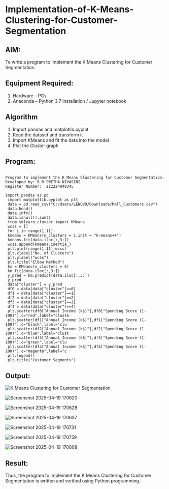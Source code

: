 # Implementation-of-K-Means-Clustering-for-Customer-Segmentation

## AIM:
To write a program to implement the K Means Clustering for Customer Segmentation.

## Equipment Required:
1. Hardware – PCs
2. Anaconda – Python 3.7 Installation / Jupyter notebook

## Algorithm
1. Import pandas and matplotlib.pyplot
2. Read the dataset and transform it
3. Import KMeans and fit the data into the model
4. Plot the Cluster graph

## Program:
```

Program to implement the K Means Clustering for Customer Segmentation.
Developed by: B R SWETHA NIVASINI
Register Number:  212224040345

```

```
import pandas as pd
 import matplotlib.pyplot as plt
 data = pd.read_csv("C:/Users/LENOVO/Downloads/Mall_Customers.csv")
 data.head()
 data.info()
 data.isnull().sum()
 from sklearn.cluster import KMeans
 wcss = [] 
 for i in range(1,11):
 kmeans = KMeans(n_clusters = i,init = "k-means++")
 kmeans.fit(data.iloc[:,3:])
 wcss.append(kmeans.inertia_)
 plt.plot(range(1,11),wcss)
 plt.xlabel("No. of Clusters")
 plt.ylabel("wcss")
 plt.title("Elbow Method")
 km = KMeans(n_clusters = 5)
 km.fit(data.iloc[:,3:])
 y_pred = km.predict(data.iloc[:,3:])
 y_pred
 data["cluster"] = y_pred
 df0 = data[data["cluster"]==0]
 df1 = data[data["cluster"]==1]
 df2 = data[data["cluster"]==2]
 df3 = data[data["cluster"]==3]
 df4 = data[data["cluster"]==4]
 plt.scatter(df0["Annual Income (k$)"],df0["Spending Score (1-100)"],c="red",label="cluste
 plt.scatter(df1["Annual Income (k$)"],df1["Spending Score (1-100)"],c="black",label="clu
 plt.scatter(df2["Annual Income (k$)"],df2["Spending Score (1-100)"],c="blue",label="clust
 plt.scatter(df3["Annual Income (k$)"],df3["Spending Score (1-100)"],c="green",label="clu
 plt.scatter(df4["Annual Income (k$)"],df4["Spending Score (1-100)"],c="magenta",label="c
 plt.legend()
 plt.title("Customer Segments")
```

## Output:
![K Means Clustering for Customer Segmentation](sam.png)

![Screenshot 2025-04-19 170620](https://github.com/user-attachments/assets/25835f21-a73f-4da3-99e7-1802d6db3024)


![Screenshot 2025-04-19 170628](https://github.com/user-attachments/assets/89842ef4-0e1c-462f-9436-5a1164260777)


![Screenshot 2025-04-19 170637](https://github.com/user-attachments/assets/597e7391-7507-460d-9bc2-8c527086a91d)

![Screenshot 2025-04-19 170731](https://github.com/user-attachments/assets/eb4ae127-392f-4426-b9f4-3868078fbc5c)

![Screenshot 2025-04-19 170759](https://github.com/user-attachments/assets/2128ed5d-b37c-49ed-b14a-b527e789dad6)


![Screenshot 2025-04-19 170808](https://github.com/user-attachments/assets/5e700e97-fe67-469e-8c3c-b034a6c61480)









## Result:
Thus, the program to implement the K Means Clustering for Customer Segmentation is written and verified using Python programming.
